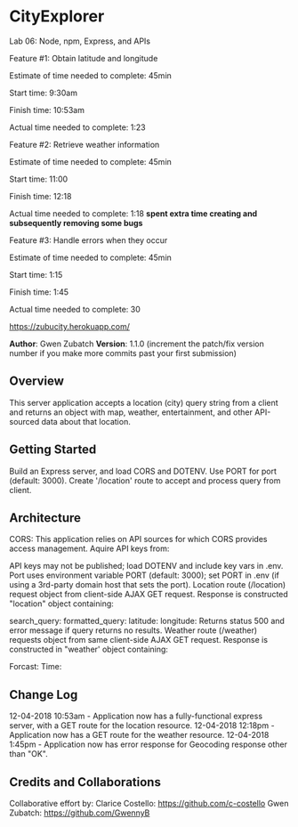 # CityExplorer
Lab 06: Node, npm, Express, and APIs


Feature #1: Obtain latitude and longitude

Estimate of time needed to complete: 45min

Start time: 9:30am

Finish time: 10:53am

Actual time needed to complete: 1:23


Feature #2: Retrieve weather information

Estimate of time needed to complete: 45min

Start time: 11:00

Finish time: 12:18

Actual time needed to complete: 1:18 **spent extra time creating and subsequently removing some bugs**


Feature #3: Handle errors when they occur

Estimate of time needed to complete: 45min

Start time: 1:15

Finish time: 1:45

Actual time needed to complete: 30


https://zubucity.herokuapp.com/


**Author**: Gwen Zubatch
**Version**: 1.1.0 (increment the patch/fix version number if you make more commits past your first submission)

## Overview
This server application accepts a location (city) query string from a client and returns an object with map, weather, entertainment, and other API-sourced data about that location.

## Getting Started
Build an Express server, and load CORS and DOTENV. Use PORT for port (default: 3000). Create '/location' route to accept and process query from client.

## Architecture
CORS: This application relies on API sources for which CORS provides access management. Aquire API keys from:
  <!-- add API links here -->
API keys may not be published; load DOTENV and include key vars in .env. 
Port uses environment variable PORT (default: 3000); set PORT in .env (if using a 3rd-party domain host that sets the port).
Location route (/location) request object from client-side AJAX GET request. Response is constructed "location" object containing:
  <!-- update location object properties here -->
  search_query:
  formatted_query:
  latitude:
  longitude:
Returns status 500 and error message if query returns no results.
Weather route (/weather) requests object from same client-side AJAX GET request. Response is constructed in "weather' object containing:
  <!-- update weather object properties here -->
  Forcast: 
  Time:

## Change Log
12-04-2018 10:53am - Application now has a fully-functional express server, with a GET route for the location resource.
12-04-2018 12:18pm - Application now has a GET route for the weather resource.
12-04-2018 1:45pm - Application now has error response for Geocoding response other than "OK".

## Credits and Collaborations
<!-- Give credit (and a link) to other people or resources that helped you build this application. -->
Collaborative effort by:
  Clarice Costello: https://github.com/c-costello
  Gwen Zubatch: https://github.com/GwennyB
  